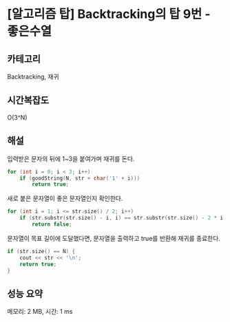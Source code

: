 # [알고리즘 탑] Backtracking의 탑 9번 - 좋은수열

## 카테고리

Backtracking, 재귀

## 시간복잡도

O(3^N)

## 해설

입력받은 문자의 뒤에 1~3을 붙여가며 재귀를 돈다.

```cpp
for (int i = 0; i < 3; i++)
	if (goodString(N, str + char('1' + i)))
		return true;
```

새로 붙은 문자열이 좋은 문자열인지 확인한다.

```cpp
for (int i = 1; i <= str.size() / 2; i++)
	if (str.substr(str.size() - i, i) == str.substr(str.size() - 2 * i, i))
		return false;
```

문자열이 목표 길이에 도달했다면, 문자열을 출력하고 true를 반환해 재귀를 종료한다.

```cpp
if (str.size() == N) {
	cout << str << '\n';
	return true;
}
```

## 성능 요약

메모리: 2 MB, 시간: 1 ms